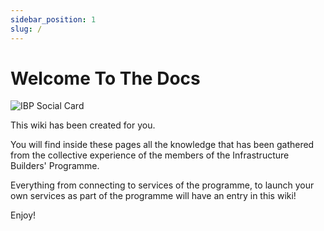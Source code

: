 ```yaml
---
sidebar_position: 1
slug: /
---
```


# Welcome To The Docs

![IBP Social Card](/img/ibp-social-card.jpg)

This wiki has been created for you.

You will find inside these pages all the knowledge that has been gathered from the collective experience of the members of the Infrastructure Builders' Programme.

Everything from connecting to services of the programme, to launch your own services as part of the programme will have an entry in this wiki!

Enjoy!
